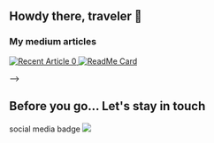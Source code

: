## Howdy there, traveler 👋


<!-- [![Yann's github stats](https://github-readme-stats.vercel.app/api?username=Yann21)](https://github.com/Yann21/github-readme-stats) -->

<!--
<div class="row">
  <img src="https://raw.githubusercontent.com/Yann21/github-stats/e83259b8c37574a69e128d26fc086c8c17cb4b36/generated/languages.svg" />
  <img src="https://raw.githubusercontent.com/Yann21/Yann21/ce66b2684cc396edd75bca651bc882f9554e8063/res/languages.svg" />
</div>
-->

### My medium articles
<a target="_blank" href="https://github-readme-medium-recent-article.vercel.app/medium/@yann21/0"><img src="https://github-readme-medium-recent-article.vercel.app/medium/@Yann21/0" alt="Recent Article 0">
[![ReadMe Card](https://github-readme-stats.vercel.app/api/pin/?username=Yann21&repo=cookiecutter-exp-launcher)](https://github.com/Yann21/cookiecutter-exp-launcher) 

<!--
### 🔭 I’m currently working on ...
* [Open Source Benchmarking](https://github.com/Yann21/prometheus/) (Student Job)
* [Transfer Learning](https://github.com/Yann21/transfer-learning) (ML project)
* Big Data framework comparison (private repo) on the [UL HPC](https://hpc.uni.lu/systems/iris/) - Iris Cluster
### 🌱 I’m currently learning ...
* TensorFlow Certification
* AWS Certified Solutions Architect

## Previous Projects (WIP)


<!--
**Yann21/Yann21** is a ✨ _special_ ✨ repository because its `README.md` (this file) appears on your GitHub profile.

Here are some ideas to get you started:


* Tensorflow Certifiaction
- 👯 I’m looking to collaborate on ...
- 🤔 I’m looking for help with ...
- 💬 Ask me about ...
- 📫 How to reach me: ...
- ⚡ Fun fact: ...
-->
-->

## Before you go... Let's stay in touch
 social media badge 
<img src="https://img.shields.io/badge/Yann Hoffmann%20-%230073b1.svg?&style=for-the-badge&logo=LinkedIn&logoColor=white" />
